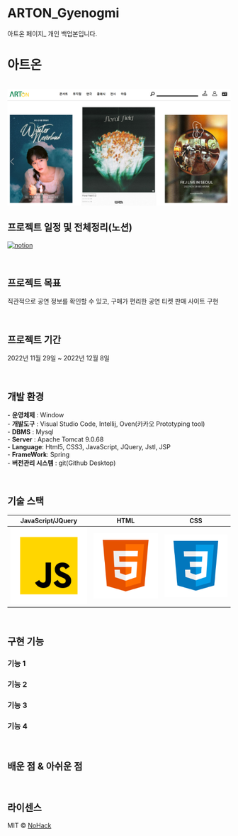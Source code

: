 # ARTON_Gyenogmi
아트온 페이지_ 개인 백업본입니다.
# 아트온

<p align="center">
  <br>
  <img src="./img/arton_cate_.PNG">
  <br>
</p>

## 프로젝트 일정 및 전체정리(노션)

[![notion](notion)](https://harmless-patio-fe8.notion.site/ARToN-6b34bf3422d541c5aaa228600b7bb4aa)


<br>


## 프로젝트 목표

<p align="justify">
직관적으로 공연 정보를 확인할 수 있고, 구매가 편리한 공연 티켓 판매 사이트 구현
</p>

<br>

## 프로젝트 기간

<p align="justify">
2022년 11월 29일 ~ 2022년 12월 8일
</p>

<br>


## 개발 환경

<p align="justify">
  - <b>운영체제</b>	: Window
  <br>
- <b>개발도구</b>	: Visual Studio Code, Intellij, Oven(카카오 Prototyping tool)
  <br>
- <b>DBMS</b>	: Mysql
  <br>
- <b>Server</b> : Apache Tomcat 9.0.68
  <br>
- <b>Language</b>: Html5, CSS3, JavaScript, JQuery, Jstl, JSP
  <br>
- <b>FrameWork</b>: Spring
  <br>
- <b>버전관리 시스템</b>	: git(Github Desktop)
  <br>
</p>

<br>

## 기술 스택

| JavaScript/JQuery |  HTML    |  CSS    |
| :---------------: | :------: | :-----: |
|      ![js]        | ![html]  | ![css]  |
<br>

## 구현 기능

### 기능 1

### 기능 2

### 기능 3

### 기능 4

<br>

## 배운 점 & 아쉬운 점

<p align="justify">

</p>

<br>

## 라이센스

MIT &copy; [NoHack](mailto:lbjp114@gmail.com)

<!-- Stack Icon Refernces -->

[js]: ./images/stack/javascript.svg
[jquery]: ./images/stack/jquery.PNG
[html]: ./images/stack/html.svg
[css]: ./images/stack/css.svg
[notion]: ./images/stack/notion.svg

